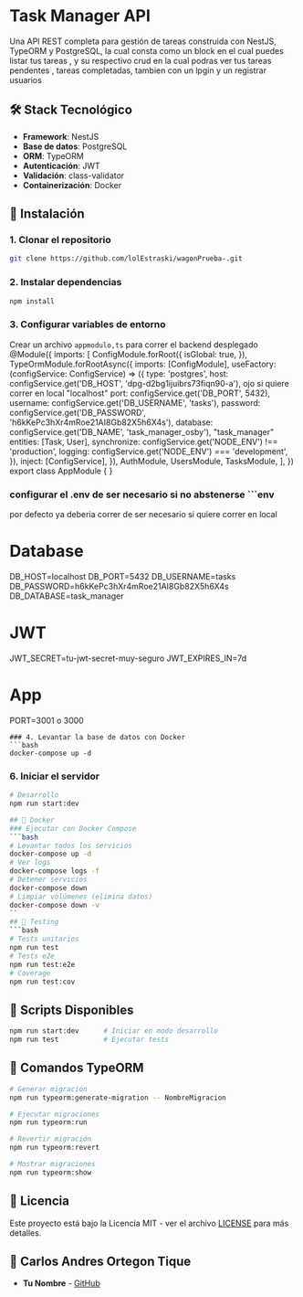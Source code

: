# Task Manager API

Una API REST completa para gestión de tareas construida con NestJS, TypeORM y PostgreSQL, la cual consta como un block  en el cual puedes listar tus tareas , y su  respectivo  crud en la cual  podras  ver tus tareas pendentes , tareas completadas, tambien con un lpgin y un registrar  usuarios 
## 🛠️ Stack Tecnológico
- **Framework**: NestJS
- **Base de datos**: PostgreSQL
- **ORM**: TypeORM
- **Autenticación**: JWT
- **Validación**: class-validator
- **Containerización**: Docker 
## 🔧 Instalación
### 1. Clonar el repositorio
```bash
git clone https://github.com/lolEstraski/wagonPrueba-.git

```
### 2. Instalar dependencias
```bash
npm install
```
### 3. Configurar variables de entorno
Crear un archivo `appmodulo,ts` para correr el  backend  desplegado
@Module({
  imports: [
    ConfigModule.forRoot({
      isGlobal: true,
    }),
    TypeOrmModule.forRootAsync({
      imports: [ConfigModule],
      useFactory: (configService: ConfigService) => ({
        type: 'postgres',
        host: configService.get('DB_HOST', 'dpg-d2bg1ijuibrs73fiqn90-a'), ojo si quiere correr en local "localhost"
        port: configService.get<number>('DB_PORT', 5432),
        username: configService.get('DB_USERNAME', 'tasks'),
        password: configService.get('DB_PASSWORD', 'h6kKePc3hXr4mRoe21AI8Gb82X5h6X4s'),
        database: configService.get('DB_NAME', 'task_manager_osby'), "task_manager"
        entities: [Task, User],
        synchronize: configService.get('NODE_ENV') !== 'production',
        logging: configService.get('NODE_ENV') === 'development',
      }),
      inject: [ConfigService],
    }),
    AuthModule,
    UsersModule,
    TasksModule,
  ],
})
export class AppModule { }
### configurar el .env  de ser necesario si no abstenerse ```env 
por defecto  ya deberia correr  de ser necesario  si quiere correr en local  
# Database
DB_HOST=localhost
DB_PORT=5432
DB_USERNAME=tasks
DB_PASSWORD=h6kKePc3hXr4mRoe21AI8Gb82X5h6X4s
DB_DATABASE=task_manager
# JWT
JWT_SECRET=tu-jwt-secret-muy-seguro
JWT_EXPIRES_IN=7d

# App
PORT=3001 o 3000
```
### 4. Levantar la base de datos con Docker
```bash
docker-compose up -d
```
### 6. Iniciar el servidor
```bash
# Desarrollo
npm run start:dev

## 🐳 Docker
### Ejecutar con Docker Compose
```bash
# Levantar todos los servicios
docker-compose up -d
# Ver logs
docker-compose logs -f
# Detener servicios
docker-compose down
# Limpiar volúmenes (elimina datos)
docker-compose down -v
``
## 🧪 Testing
```bash
# Tests unitarios
npm run test
# Tests e2e
npm run test:e2e
# Coverage
npm run test:cov
```

## 📝 Scripts Disponibles

```bash
npm run start:dev      # Iniciar en modo desarrollo
npm run test           # Ejecutar tests
```

## 🔄 Comandos TypeORM

```bash
# Generar migración
npm run typeorm:generate-migration -- NombreMigracion

# Ejecutar migraciones
npm run typeorm:run

# Revertir migración
npm run typeorm:revert

# Mostrar migraciones
npm run typeorm:show
```



## 📄 Licencia
Este proyecto está bajo la Licencia MIT - ver el archivo [LICENSE](LICENSE) para más detalles.

## 👥 Carlos Andres Ortegon Tique

- **Tu Nombre** - [GitHub](https://github.com/lolEstraski)


